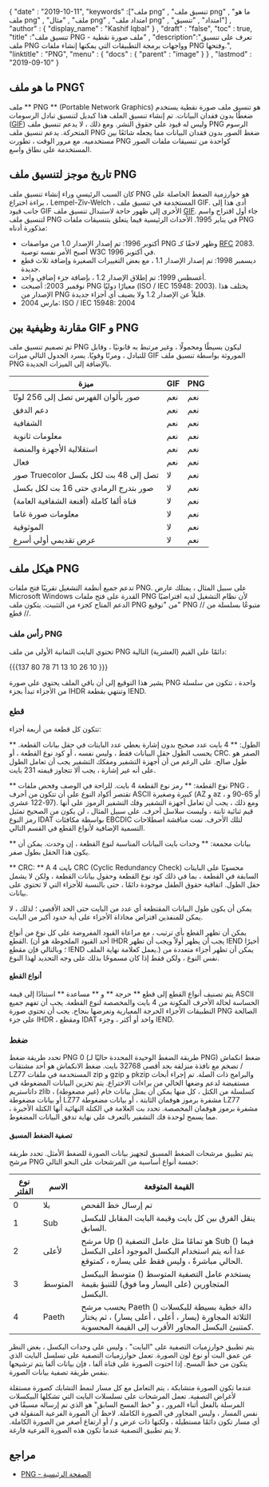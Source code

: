 {
  "date" : "2019-10-11",
  "keywords" :["ملف png" , "تنسيق ملف png" , "ما هو ملف png" , "ملف" , "مثال png" , "امتداد ملف png" , "امتداد" , "تنسيق"] ,
  "author" : {
    "display_name" : "Kashif Iqbal"
} ,
  "draft" : "false",
  "toc" : true,
  "title" :"تنسيق ملف PNG - ملف صورة نقطية" ,
  "description":"تعرف على تنسيق ملف PNG وواجهات برمجة التطبيقات التي يمكنها إنشاء ملفات PNG وفتحها.",
  "linktitle" : "PNG",
  "menu" : {
    "docs" : {
      "parent" : "image"
}
} ,
  "lastmod" : "2019-09-10"
}

## ما هو ملف PNG؟

ملف ** PNG ** (Portable Network Graphics) هو تنسيق ملف صورة نقطية يستخدم ضغطًا بدون فقدان البيانات. تم إنشاء تنسيق الملف هذا كبديل لتنسيق تبادل الرسومات ([GIF](/ar/image/gif/)) وليس له قيود على حقوق النشر. ومع ذلك ، لا يدعم تنسيق ملف PNG الرسوم المتحركة. يدعم تنسيق ملف PNG ضغط الصور بدون فقدان البيانات مما يجعله شائعًا بين مستخدميه. مع مرور الوقت ، تطورت PNG كواحدة من تنسيقات ملفات الصور المستخدمة على نطاق واسع.

## تاريخ موجز لتنسيق ملف PNG

كان السبب الرئيسي وراء إنشاء تنسيق ملف PNG هو خوارزمية الضغط الحاصلة على براءة اختراع ، Lempel-Ziv-Welch ، المستخدمة في تنسيق ملف GIF. أدى هذا إلى جانب قيود GIF الأخرى إلى ظهور حاجة لاستبدال تنسيق ملف [GIF](/ar/image/gif/). جاء أول اقتراح واسم لتنسيق ملف PNG في يناير 1995. الأحداث الرئيسية فيما يتعلق بتنسيقات ملفات PNG مذكورة أدناه:

* أكتوبر 1996: تم إصدار الإصدار 1.0 من مواصفات PNG وظهر لاحقًا كـ [RFC](https://en.wikipedia.org/wiki/Request_for_Comments) 2083. أصبح الأمر نفسه توصية W3C في أكتوبر 1996.
* ديسمبر 1998: تم إصدار الإصدار 1.1 ، مع بعض التغييرات الصغيرة وإضافة ثلاث قطع جديدة.
* أغسطس 1999: تم إطلاق الإصدار 1.2 ، بإضافة جزء إضافي واحد.
* نوفمبر 2003: أصبحت PNG معيارًا دوليًا (ISO / IEC 15948: 2003). يختلف هذا الإصدار من PNG قليلاً عن الإصدار 1.2 ولا يضيف أي أجزاء جديدة.
* مارس 2004: ISO / IEC 15948: 2004

## مقارنة وظيفية بين GIF و PNG

تم تصميم تنسيق ملف PNG ليكون بسيطًا ومحمولًا ، وغير مرتبط به قانونيًا ، وقابل للتبادل ، ومرنًا وقويًا. يسرد الجدول التالي ميزات GIF الموروثة بواسطة تنسيق ملف PNG بالإضافة إلى الميزات الجديدة.

| ميزة | GIF | PNG |
---|---|---|
| صور بألوان الفهرس تصل إلى 256 لونًا | نعم | نعم |
| دعم الدفق | نعم | نعم |
| الشفافية | نعم | نعم |
| معلومات ثانوية | نعم | نعم |
| استقلالية الأجهزة والمنصة | نعم | نعم |
| فعال | نعم | نعم |
| صور Truecolor تصل إلى 48 بت لكل بكسل | لا | نعم |
| صور بتدرج الرمادي حتى 16 بت لكل بكسل | لا | نعم |
| قناة ألفا كاملة (أقنعة الشفافية العامة) | لا | نعم |
| معلومات صورة غاما | لا | نعم |
| الموثوقية | لا | نعم |
| عرض تقديمي أولي أسرع | لا | نعم |

## هيكل ملف PNG

تدعم جميع أنظمة التشغيل تقريبًا فتح ملفات PNG. على سبيل المثال ، يمتلك عارض Microsoft Windows القدرة على فتح ملفات PNG لأن نظام التشغيل لديه افتراضيًا الدعم المتاح كجزء من التثبيت. يتكون ملف PNG من "توقيع" PNG متبوعًا بسلسلة من // قطع //.

### رأس ملف PNG

تحتوي البايت الثمانية الأولى من ملف PNG دائمًا على القيم (العشرية) التالية:

{{{137 80 78 71 13 10 26 10 }}}

يشير هذا التوقيع إلى أن باقي الملف يحتوي على صورة PNG واحدة ، تتكون من سلسلة من الأجزاء تبدأ بجزء IHDR وتنتهي بقطعة IEND.

### قطع ###

تتكون كل قطعة من أربعة أجزاء:

** الطول: ** 4 بايت عدد صحيح بدون إشارة يعطي عدد البايتات في حقل بيانات القطعة. يحسب الطول حقل البيانات فقط ، وليس نفسه ، أو كود نوع القطعة ، أو CRC. الصفر هو طول صالح. على الرغم من أن أجهزة التشفير ومفكك التشفير يجب أن تعامل الطول على أنه غير إشارة ، يجب ألا تتجاوز قيمته 231 بايت.

** نوع القطعة: ** رمز نوع القطعة 4 بايت. للراحة في الوصف وفحص ملفات PNG ، تقتصر أكواد النوع على أن تتكون من أحرف ASCII كبيرة وصغيرة (AZ و az ، أو 65-90 و 97-122 عشري). ومع ذلك ، يجب أن تعامل أجهزة التشفير وفك التشفير الرموز على أنها قيم ثنائية ثابتة ، وليست سلاسل أحرف. على سبيل المثال ، لن يكون من الصحيح تمثيل رمز النوع IDAT بواسطة مكافئات EBCDIC لتلك الأحرف. تمت مناقشة اصطلاحات التسمية الإضافية لأنواع القطع في القسم التالي.

** بيانات مجمعة: ** وحدات بايت البيانات المناسبة لنوع القطعة ، إن وجدت. يمكن أن يكون هذا الحقل بطول صفر.

** CRC: ** A 4 بايت CRC (Cyclic Redundancy Check) محسوبًا على البايتات السابقة في القطعة ، بما في ذلك كود نوع القطعة وحقول بيانات القطعة ، ولكن لا يشمل حقل الطول. اتفاقية حقوق الطفل موجودة دائمًا ، حتى بالنسبة للأجزاء التي لا تحتوي على بيانات.

يمكن أن يكون طول البيانات المقتطعة أي عدد من البايت حتى الحد الأقصى ؛ لذلك ، لا يمكن للمنفذين افتراض محاذاة الأجزاء على أية حدود أكبر من البايت.

يمكن أن تظهر القطع بأي ترتيب ، مع مراعاة القيود المفروضة على كل نوع من أنواع القطع. (أحد القيود الملحوظة هو أن IHDR يجب أن يظهر أولاً ويجب أن تظهر IEND أخيرًا ؛ وبالتالي فإن مقطع IEND يعمل كعلامة نهاية الملف.) يمكن أن تظهر أجزاء متعددة من نفس النوع ، ولكن فقط إذا كان مسموحًا بذلك على وجه التحديد لهذا النوع.

#### أنواع القطع

يتم تصنيف أنواع القطع إلى قطع ** حرجة ** و ** مساعدة ** استنادًا إلى قيمة ASCII الحساسة لحالة الأحرف المكونة من 4 بايت والمخصصة لنوع القطعة. يجب أن تفهم جميع التطبيقات الأجزاء الحرجة المعيارية وتعرضها بنجاح. يجب أن تحتوي صورة PNG الصالحة على جزء IHDR ، ومقطع IDAT واحد أو أكثر ، وجزء IEND.

### ضغط

تحدد طريقة ضغط PNG 0 (طريقة الضغط الوحيدة المحددة حاليًا لـ PNG) ضغط انكماش / تضخم مع نافذة منزلقة بحد أقصى 32768 بايت. ضغط الانكماش هو أحد مشتقات LZ77 المستخدمة في ملفات zip و gzip و pkzip والبرامج ذات الصلة. تم إجراء أبحاث مستفيضة لدعم وضعها الخالي من براءات الاختراع. يتم تخزين البيانات المضغوطة في داتاستريم zlib كسلسلة من الكتل ، كل منها يمكن أن يمثل بيانات خام (غير مضغوطة) ، أو بيانات مضغوطة LZ77 مشفرة برموز هوفمان الثابتة ، أو بيانات مضغوطة LZ77 مشفرة برموز هوفمان المخصصة. تحدد بت العلامة في الكتلة النهائية أنها الكتلة الأخيرة ، مما يسمح لوحدة فك التشفير بالتعرف على نهاية تدفق البيانات المضغوط.

#### تصفية الضغط المسبق

يتم تطبيق مرشحات الضغط المسبق لتجهيز بيانات الصورة للضغط الأمثل. تحدد طريقة مرشح PNG خمسة أنواع أساسية من المرشحات على النحو التالي:

| نوع الفلتر | الاسم | القيمة المتوقعة |
---|---|---|
| 0 | بلا | تم إرسال خط الفحص | بدون تعديل
| 1 | Sub | ينقل الفرق بين كل بايت وقيمة البايت المقابل للبكسل السابق. |
| 2 | لأعلى | مرشح Up () هو تمامًا مثل عامل التصفية Sub () فيما عدا أنه يتم استخدام البكسل الموجود أعلى البكسل الحالي مباشرةً ، وليس فقط على يساره ، كمتوقع. |
| 3 | المتوسط | يستخدم عامل التصفية المتوسط () متوسط البيكسل المتجاورين (على اليسار وما فوق) للتنبؤ بقيمة البكسل.
| 4 | Paeth | يحسب مرشح Paeth () دالة خطية بسيطة للبكسلات الثلاثة المجاورة (يسار ، أعلى ، أعلى يسار) ، ثم يختار كمتنبئ البكسل المجاور الأقرب إلى القيمة المحسوبة.

يتم تطبيق خوارزميات التصفية على "البايت" ، وليس على وحدات البكسل ، بغض النظر عن عمق البت أو نوع لون الصورة. تعمل خوارزميات التصفية على تسلسل البايت الذي يتكون من خط المسح. إذا احتوت الصورة على قناة ألفا ، فإن بيانات ألفا يتم ترشيحها بنفس طريقة تصفية بيانات الصورة.

عندما تكون الصورة متشابكة ، يتم التعامل مع كل مسار لنمط التشابك كصورة مستقلة لأغراض التصفية. تعمل المرشحات على تسلسلات البايت التي تشكلها البيكسلات المرسلة بالفعل أثناء المرور ، و "خط المسح السابق" هو الذي تم إرساله مسبقًا في نفس المسار ، وليس المجاور في الصورة الكاملة. لاحظ أن الصورة الفرعية المنقولة في أي مسار تكون دائمًا مستطيلة ، ولكنها ذات عرض و / أو ارتفاع أصغر من الصورة الكاملة. لا يتم تطبيق التصفية عندما تكون هذه الصورة الفرعية فارغة.

## مراجع ##

* [PNG - الصفحة الرئيسية](http://www.libpng.org/pub/png/)

